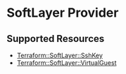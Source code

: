 # SoftLayer Provider

## Supported Resources

* [Terraform::SoftLayer::SshKey](docs/providers/softlayer/SshKey.md)
* [Terraform::SoftLayer::VirtualGuest](docs/providers/softlayer/VirtualGuest.md)